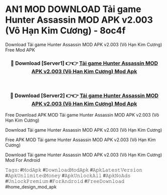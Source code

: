 # AN1 MOD DOWNLOAD Tải game Hunter Assassin MOD APK v2.003 (Vô Hạn Kim Cương) - 8oc4f
Download Tải game Hunter Assassin MOD APK v2.003 (Vô Hạn Kim Cương) Free Mod APK

<div align="center">
<h3>🔴 Download [Server1] 👉👉 <a href="https://apk-comot.site?title=Tải_game_Hunter_Assassin_MOD_APK_v2.003_(Vô_Hạn_Kim_Cương)">Tải game Hunter Assassin MOD APK v2.003 (Vô Hạn Kim Cương) Mod Apk</a></h3><br>

<h3>🔴 Download [Server2] 👉👉 <a href="https://apk-comot.site?title=Tải_game_Hunter_Assassin_MOD_APK_v2.003_(Vô_Hạn_Kim_Cương)">Tải game Hunter Assassin MOD APK v2.003 (Vô Hạn Kim Cương) Mod Apk</a></h3>
</div>


Free Download APK MOD Tải game Hunter Assassin MOD APK v2.003 (Vô Hạn Kim Cương)

Download Tải game Hunter Assassin MOD APK v2.003 (Vô Hạn Kim Cương) 

Free APK MOD Tải game Hunter Assassin MOD APK v2.003 (Vô Hạn Kim Cương) 

Download Tải game Hunter Assassin MOD APK v2.003 (Vô Hạn Kim Cương) Mod For Android

𝚃𝚊𝚐𝚜: #𝙼𝚘𝚍𝙰𝚙𝚔 #𝙳𝚘𝚠𝚗𝚕𝚘𝚊𝚍𝙼𝚘𝚍𝙰𝚙𝚔 #𝙰𝚙𝚔𝙻𝚊𝚝𝚎𝚜𝚝𝚅𝚎𝚛𝚜𝚒𝚘𝚗 #𝙰𝚙𝚔𝚄𝚗𝚕𝚒𝚖𝚒𝚝𝚎𝚍𝙼𝚘𝚗𝚎𝚢 #𝙰𝚙𝚔𝚄𝚗𝚕𝚘𝚌𝚔𝙰𝚕𝚕 #𝙰𝚙𝚔𝙽𝚘𝙰𝚍𝚜 #𝚄𝚗𝚕𝚘𝚌𝚔𝙿𝚛𝚎𝚖𝚒𝚞𝚖 #𝙵𝚘𝚛𝙰𝚗𝚍𝚛𝚘𝚒𝚍 #𝙵𝚛𝚎𝚎𝙳𝚘𝚠𝚗𝚕𝚘𝚊𝚍 #home_design_mod_apk